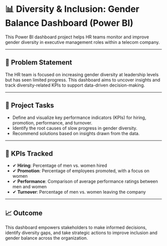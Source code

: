 # 📊 Diversity & Inclusion: Gender Balance Dashboard (Power BI)

This Power BI dashboard project helps HR teams monitor and improve gender diversity in executive management roles within a telecom company.

---

## 🎯 Problem Statement

The HR team is focused on increasing gender diversity at leadership levels but has seen limited progress. This dashboard aims to uncover insights and track diversity-related KPIs to support data-driven decision-making.

---

## 📝 Project Tasks

- Define and visualize key performance indicators (KPIs) for hiring, promotion, performance, and turnover.
- Identify the root causes of slow progress in gender diversity.
- Recommend solutions based on insights drawn from the data.

---

## 📌 KPIs Tracked

- ✔ **Hiring**: Percentage of men vs. women hired
- ✔ **Promotion**: Percentage of employees promoted, with a focus on women
- ✔ **Performance**: Comparison of average performance ratings between men and women
- ✔ **Turnover**: Percentage of men vs. women leaving the company

---

## 📈 Outcome

This dashboard empowers stakeholders to make informed decisions, identify diversity gaps, and take strategic actions to improve inclusion and gender balance across the organization.


